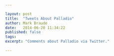 ```yaml
---

layout: post
title:  "Tweets About Palladio"
author: Mark Braude
date:   2014-06-20 11:34:22
published: false
tags: 
excerpt: "Comments about Palladio via Twitter."
 
---
```


